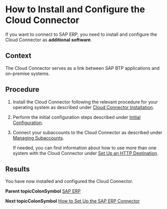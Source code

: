 <!-- loio3d19a8a49a9140d391ba31d46c3407e7 -->

# How to Install and Configure the Cloud Connector

If you want to connect to SAP ERP, you need to install and configure the Cloud Connector as **additional software**.



## Context

The Cloud Connector serves as a link between SAP BTP applications and on-premise systems.



## Procedure

1.  Install the Cloud Connector following the relevant procedure for your operating system as described under [Cloud Connector Installation](https://help.sap.com/viewer/cca91383641e40ffbe03bdc78f00f681/Cloud/en-US/57ae3d62f63440f7952e57bfcef948d3.html).

2.  Perform the initial configuration steps described under [Initial Configuration](https://help.sap.com/viewer/cca91383641e40ffbe03bdc78f00f681/Cloud/en-US/db9170a7d97610148537d5a84bf79ba2.html).

3.  Connect your subaccounts to the Cloud Connector as described under [Managing Subaccounts](https://help.sap.com/viewer/cca91383641e40ffbe03bdc78f00f681/Cloud/en-US/f16df12fab9f4fe1b8a4122f0fd54b6e.html).

    If needed, you can find information about how to use more than one system with the Cloud Connector under [Set Up an HTTP Destination](https://help.sap.com/viewer/65de2977205c403bbc107264b8eccf4b/latest/en-US/3884bc38209843ac900d92adb9c2a863.html).




<a name="loio3d19a8a49a9140d391ba31d46c3407e7__result_mym_2yr_1pb"/>

## Results

You have now installed and configured the Cloud Connector.

**Parent topicColonSymbol** [SAP ERP](SAP_ERP_7b85121.md "Perform the following steps to connect SAP S/4HANA Cloud for advanced financial closing to your SAP ERP system. Perform the last step only if it applies to your use case.")

**Next topicColonSymbol** [How to Set Up the SAP ERP Connector](How_to_Set_Up_the_SAP_ERP_Connector_b139d1e.md "If you want to connect to SAP ERP, you require the SAP ERP connector for SAP S/4HANA Cloud for advanced financial closing as additional software.")

